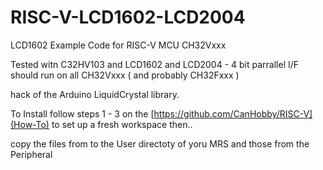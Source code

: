 # RISC-V-LCD1602-LCD2004
LCD1602 Example Code for RISC-V MCU CH32Vxxx

Tested witn C32HV103 and LCD1602 and LCD2004 - 4 bit parrallel I/F
should run on all CH32Vxxx ( and probably CH32Fxxx )

hack of the Arduino LiquidCrystal library.

To Install follow steps 1 - 3 on the [https://github.com/CanHobby/RISC-V](How-To) to set up a fresh workspace then..

copy the files from to the User directoty of yoru MRS
and
those from the Peripheral 

